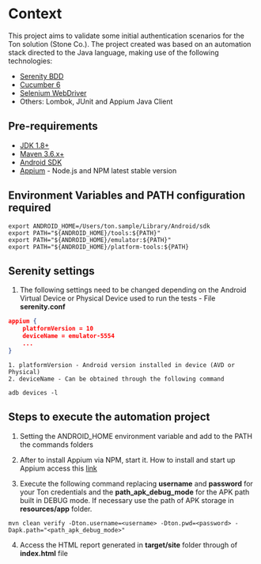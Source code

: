 # Context
This project aims to validate some initial authentication scenarios for the Ton solution (Stone Co.).
The project created was based on an automation stack directed to the Java language, making use of the following technologies:
- [Serenity BDD](https://serenity-bdd.info/)
- [Cucumber 6](https://cucumber.io/)
- [Selenium WebDriver](https://www.selenium.dev/documentation/webdriver/)
- Others: Lombok, JUnit and Appium Java Client 

## Pre-requirements
- [JDK 1.8+](https://www.oracle.com/br/java/technologies/javase/javase8u211-later-archive-downloads.html)
- [Maven 3.6.x+](https://maven.apache.org/download.cgi)
- [Android SDK](https://developer.android.com/studio?gclid=Cj0KCQjw1ouKBhC5ARIsAHXNMI_fZut2oHtjqUHPzgvy0JAr8cRi2LwMTUSVfjRrbaijQYQAE2woNvoaApX0EALw_wcB&gclsrc=aw.ds#downloads)
- [Appium](https://appium.io/) - Node.js and NPM latest stable version

## Environment Variables and PATH configuration required

```shell
export ANDROID_HOME=/Users/ton.sample/Library/Android/sdk 
export PATH="${ANDROID_HOME}/tools:${PATH}" 
export PATH="${ANDROID_HOME}/emulator:${PATH}" 
export PATH="${ANDROID_HOME}/platform-tools:${PATH}
```

## Serenity settings
1. The following settings need to be changed depending on the Android Virtual Device or Physical Device used to run the tests - File **serenity.conf**

```json
appium {
    platformVersion = 10
    deviceName = emulator-5554
    ...
}
```

    1. platformVersion - Android version installed in device (AVD or Physical)
    2. deviceName - Can be obtained through the following command

```shell
adb devices -l
```

## Steps to execute the automation project
1. Setting the ANDROID_HOME environment variable and add to the PATH the commands folders


2. After to install Appium via NPM, start it. How to install and start up Appium access this [link](https://appium.io/docs/en/about-appium/getting-started/)


3. Execute the following command replacing **username** and **password** for your Ton credentials and the **path_apk_debug_mode** for the APK path built in DEBUG mode.
If necessary use the path of APK storage in **resources/app** folder.
   
`mvn clean verify -Dton.username=<username> -Dton.pwd=<password> -Dapk.path="<path_apk_debug_mode>"`
   
4. Access the HTML report generated in **target/site** folder through of **index.html** file 